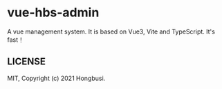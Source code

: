 # vue-hbs-admin

A vue management system. It is based on Vue3, Vite and TypeScript. It's fast！

## LICENSE

MIT, Copyright (c) 2021 Hongbusi.
